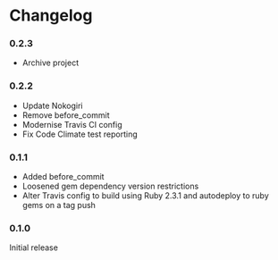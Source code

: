 # Changelog

### 0.2.3

- Archive project

### 0.2.2

- Update Nokogiri
- Remove before_commit
- Modernise Travis CI config
- Fix Code Climate test reporting

### 0.1.1

- Added before_commit
- Loosened gem dependency version restrictions
- Alter Travis config to build using Ruby 2.3.1 and autodeploy to ruby gems on a tag push

### 0.1.0

Initial release
